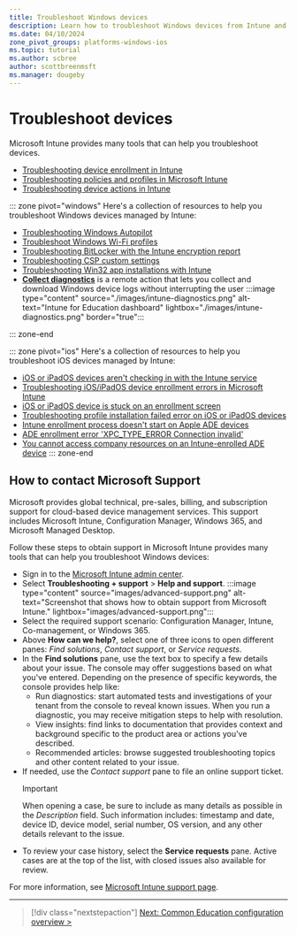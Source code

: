 ```yaml
---
title: Troubleshoot Windows devices
description: Learn how to troubleshoot Windows devices from Intune and contact Microsoft Support for issues related to Intune and other services.
ms.date: 04/10/2024
zone_pivot_groups: platforms-windows-ios
ms.topic: tutorial
ms.author: scbree
author: scottbreenmsft
ms.manager: dougeby
---
```


# Troubleshoot devices

Microsoft Intune provides many tools that can help you troubleshoot devices.

- [Troubleshooting device enrollment in Intune][MEM-2]
- [Troubleshooting policies and profiles in Microsoft Intune][MEM-5]
- [Troubleshooting device actions in Intune][MEM-3]

::: zone pivot="windows"
Here's a collection of resources to help you troubleshoot Windows devices managed by Intune:

- [Troubleshooting Windows Autopilot][MEM-9]
- [Troubleshoot Windows Wi-Fi profiles][MEM-6]
- [Troubleshooting BitLocker with the Intune encryption report][MEM-4]
- [Troubleshooting CSP custom settings][MEM-8]
- [Troubleshooting Win32 app installations with Intune][MEM-7]
- [**Collect diagnostics**][MEM-10] is a remote action that lets you collect and download Windows device logs without interrupting the user
  :::image type="content" source="./images/intune-diagnostics.png" alt-text="Intune for Education dashboard" lightbox="./images/intune-diagnostics.png" border="true":::

::: zone-end

::: zone pivot="ios"
Here's a collection of resources to help you troubleshoot iOS devices managed by Intune:

- [iOS or iPadOS devices aren't checking in with the Intune service](/troubleshoot/mem/intune/device-enrollment/ios-devices-inactive)
- [Troubleshooting iOS/iPadOS device enrollment errors in Microsoft Intune](/troubleshoot/mem/intune/device-enrollment/troubleshoot-ios-enrollment-errors)
- [iOS or iPadOS device is stuck on an enrollment screen](/troubleshoot/mem/intune/device-enrollment/device-stuck-in-enrollment)
- [Troubleshooting profile installation failed error on iOS or iPadOS devices](/troubleshoot/mem/intune/device-enrollment/profile-installation-failed)
- [Intune enrollment process doesn't start on Apple ADE devices](/troubleshoot/mem/intune/device-enrollment/apple-dep-device-fails-auto-enrollment)
- [ADE enrollment error 'XPC_TYPE_ERROR Connection invalid'](/troubleshoot/mem/intune/device-enrollment/dep-enrollment-xpc-type-error)
- [You cannot access company resources on an Intune-enrolled ADE device](/troubleshoot/mem/intune/device-protection/cannot-access-company-resources-on-dep)
::: zone-end

## How to contact Microsoft Support

Microsoft provides global technical, pre-sales, billing, and subscription support for cloud-based device management services. This support includes Microsoft Intune, Configuration Manager, Windows 365, and Microsoft Managed Desktop.

Follow these steps to obtain support in Microsoft Intune provides many tools that can help you troubleshoot Windows devices:

- Sign in to the [Microsoft Intune admin center](https://go.microsoft.com/fwlink/?linkid=2109431).
- Select **Troubleshooting + support** > **Help and support**.
    :::image type="content" source="images/advanced-support.png" alt-text="Screenshot that shows how to obtain support from Microsoft Intune." lightbox="images/advanced-support.png":::
- Select the required support scenario: Configuration Manager, Intune, Co-management, or Windows 365.
- Above **How can we help?**, select one of three icons to open different panes: *Find solutions*, *Contact support*, or *Service requests*.
- In the **Find solutions** pane, use the text box to specify a few details about your issue. The console may offer suggestions based on what you've entered. Depending on the presence of specific keywords, the console provides help like:
  - Run diagnostics: start automated tests and investigations of your tenant from the console to reveal known issues. When you run a diagnostic, you may receive mitigation steps to help with resolution.
  - View insights: find links to documentation that provides context and background specific to the product area or actions you've described.
  - Recommended articles: browse suggested troubleshooting topics and other content related to your issue.
- If needed, use the *Contact support* pane to file an online support ticket.
  > [!IMPORTANT]
  > When opening a case, be sure to include as many details as possible in the *Description* field. Such information includes: timestamp and date, device ID, device model, serial number, OS version, and any other details relevant to the issue.
- To review your case history, select the **Service requests** pane. Active cases are at the top of the list, with closed issues also available for review.

For more information, see [Microsoft Intune support page][MEM-1].

________________________________________________________

> [!div class="nextstepaction"]
> [Next: Common Education configuration overview >](common-config-overview.md)

<!-- Reference links in article -->
[MEM-1]: /mem/get-support
[MEM-2]: /troubleshoot/mem/intune/troubleshoot-device-enrollment-in-intune
[MEM-3]: /troubleshoot/mem/intune/troubleshoot-device-actions
[MEM-4]: /troubleshoot/mem/intune/troubleshoot-bitlocker-admin-center
[MEM-5]: /troubleshoot/mem/intune/troubleshoot-policies-in-microsoft-intune
[MEM-6]: /troubleshoot/mem/intune/troubleshoot-wi-fi-profiles#troubleshoot-windows-wi-fi-profiles
[MEM-7]: /troubleshoot/mem/intune/troubleshoot-win32-app-install
[MEM-8]: /troubleshoot/mem/intune/troubleshoot-csp-custom-settings
[MEM-9]: /mem/autopilot/troubleshooting
[MEM-10]: /mem/intune/remote-actions/collect-diagnostics
